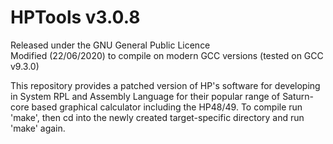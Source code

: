 # HPTools v3.0.8
Released under the GNU General Public Licence\
Modified (22/06/2020) to compile on modern GCC versions (tested on GCC v9.3.0)



This repository provides a patched version of HP's software for developing in System RPL and Assembly Language for their popular range of Saturn-core based graphical calculator including the HP48/49. To compile run 'make', then cd into the newly created target-specific directory and run 'make' again.
